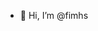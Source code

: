 - 👋 Hi, I’m @fimhs

<!---
fimhs/fimhs is a ✨ special ✨ repository because its `README.md` (this file) appears on your GitHub profile.
You can click the Preview link to take a look at your changes.
--->
